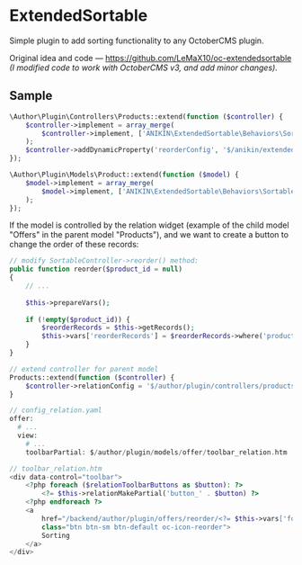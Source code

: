 # ExtendedSortable

Simple plugin to add sorting functionality to any OctoberCMS plugin. 

Original idea and code — https://github.com/LeMaX10/oc-extendedsortable
_(I modified code to work with OctoberCMS v3, and add minor changes)._

## Sample

```php
\Author\Plugin\Controllers\Products::extend(function ($controller) {
    $controller->implement = array_merge(
        $controller->implement, ['ANIKIN\ExtendedSortable\Behaviors\SortableController']
    );
    $controller->addDynamicProperty('reorderConfig', '$/anikin/extendedsortable/config/reorder_products.yaml');
});

\Author\Plugin\Models\Product::extend(function ($model) {
    $model->implement = array_merge(
        $model->implement, ['ANIKIN\ExtendedSortable\Behaviors\SortableModel']
    );
});
```

If the model is controlled by the relation widget (example of the child model "Offers" in the parent model "Products"), and we want to create a button to change the order of these records:

```php
// modify SortableController->reorder() method:
public function reorder($product_id = null)
{
    // ...
    
    $this->prepareVars();
    
    if (!empty($product_id)) {
        $reorderRecords = $this->getRecords();
        $this->vars['reorderRecords'] = $reorderRecords->where('product_id', $product_id);
    }
}

// extend controller for parent model
Products::extend(function ($controller) {
    $controller->relationConfig = '$/author/plugin/controllers/products/config_relation.yaml';
}

// config_relation.yaml
offer:
  # ...
  view:
    # ...
    toolbarPartial: $/author/plugin/models/offer/toolbar_relation.htm

// toolbar_relation.htm
<div data-control="toolbar">
    <?php foreach ($relationToolbarButtons as $button): ?>
        <?= $this->relationMakePartial('button_' . $button) ?>
    <?php endforeach ?>
    <a
        href="/backend/author/plugin/offers/reorder/<?= $this->vars['formModel']->id ?>"
        class="btn btn-sm btn-default oc-icon-reorder">
        Sorting
    </a>
</div>

```
